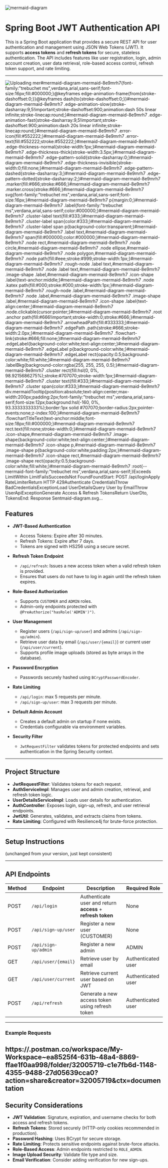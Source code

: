![mermaid-diagram](https://github.com/user-attachments/assets/091213fe-c4be-463f-808e-855d1f63b520)
# Spring Boot JWT Authentication API

This is a Spring Boot application that provides a secure REST API for user authentication and management using JSON Web Tokens (JWT). It supports **access tokens** and **refresh tokens** for secure, stateless authentication. The API includes features like user registration, login, admin account creation, user data retrieval, role-based access control, refresh token support, and rate limiting.

---
![Uploading mer<svg aria-roledescription="flowchart-v2" role="graphics-document document" viewBox="-8 -8 783.51171875 1053.59375" style="max-width: 783.51171875px;" class="flowchart" xmlns:xlink="http://www.w3.org/1999/xlink" xmlns="http://www.w3.org/2000/svg" width="100%" id="mermaid-diagram-mermaid-8e9mrh7"><style>#mermaid-diagram-mermaid-8e9mrh7{font-family:"trebuchet ms",verdana,arial,sans-serif;font-size:16px;fill:#000000;}@keyframes edge-animation-frame{from{stroke-dashoffset:0;}}@keyframes dash{to{stroke-dashoffset:0;}}#mermaid-diagram-mermaid-8e9mrh7 .edge-animation-slow{stroke-dasharray:9,5!important;stroke-dashoffset:900;animation:dash 50s linear infinite;stroke-linecap:round;}#mermaid-diagram-mermaid-8e9mrh7 .edge-animation-fast{stroke-dasharray:9,5!important;stroke-dashoffset:900;animation:dash 20s linear infinite;stroke-linecap:round;}#mermaid-diagram-mermaid-8e9mrh7 .error-icon{fill:#552222;}#mermaid-diagram-mermaid-8e9mrh7 .error-text{fill:#552222;stroke:#552222;}#mermaid-diagram-mermaid-8e9mrh7 .edge-thickness-normal{stroke-width:1px;}#mermaid-diagram-mermaid-8e9mrh7 .edge-thickness-thick{stroke-width:3.5px;}#mermaid-diagram-mermaid-8e9mrh7 .edge-pattern-solid{stroke-dasharray:0;}#mermaid-diagram-mermaid-8e9mrh7 .edge-thickness-invisible{stroke-width:0;fill:none;}#mermaid-diagram-mermaid-8e9mrh7 .edge-pattern-dashed{stroke-dasharray:3;}#mermaid-diagram-mermaid-8e9mrh7 .edge-pattern-dotted{stroke-dasharray:2;}#mermaid-diagram-mermaid-8e9mrh7 .marker{fill:#666;stroke:#666;}#mermaid-diagram-mermaid-8e9mrh7 .marker.cross{stroke:#666;}#mermaid-diagram-mermaid-8e9mrh7 svg{font-family:"trebuchet ms",verdana,arial,sans-serif;font-size:16px;}#mermaid-diagram-mermaid-8e9mrh7 p{margin:0;}#mermaid-diagram-mermaid-8e9mrh7 .label{font-family:"trebuchet ms",verdana,arial,sans-serif;color:#000000;}#mermaid-diagram-mermaid-8e9mrh7 .cluster-label text{fill:#333;}#mermaid-diagram-mermaid-8e9mrh7 .cluster-label span{color:#333;}#mermaid-diagram-mermaid-8e9mrh7 .cluster-label span p{background-color:transparent;}#mermaid-diagram-mermaid-8e9mrh7 .label text,#mermaid-diagram-mermaid-8e9mrh7 span{fill:#000000;color:#000000;}#mermaid-diagram-mermaid-8e9mrh7 .node rect,#mermaid-diagram-mermaid-8e9mrh7 .node circle,#mermaid-diagram-mermaid-8e9mrh7 .node ellipse,#mermaid-diagram-mermaid-8e9mrh7 .node polygon,#mermaid-diagram-mermaid-8e9mrh7 .node path{fill:#eee;stroke:#999;stroke-width:1px;}#mermaid-diagram-mermaid-8e9mrh7 .rough-node .label text,#mermaid-diagram-mermaid-8e9mrh7 .node .label text,#mermaid-diagram-mermaid-8e9mrh7 .image-shape .label,#mermaid-diagram-mermaid-8e9mrh7 .icon-shape .label{text-anchor:middle;}#mermaid-diagram-mermaid-8e9mrh7 .node .katex path{fill:#000;stroke:#000;stroke-width:1px;}#mermaid-diagram-mermaid-8e9mrh7 .rough-node .label,#mermaid-diagram-mermaid-8e9mrh7 .node .label,#mermaid-diagram-mermaid-8e9mrh7 .image-shape .label,#mermaid-diagram-mermaid-8e9mrh7 .icon-shape .label{text-align:center;}#mermaid-diagram-mermaid-8e9mrh7 .node.clickable{cursor:pointer;}#mermaid-diagram-mermaid-8e9mrh7 .root .anchor path{fill:#666!important;stroke-width:0;stroke:#666;}#mermaid-diagram-mermaid-8e9mrh7 .arrowheadPath{fill:#333333;}#mermaid-diagram-mermaid-8e9mrh7 .edgePath .path{stroke:#666;stroke-width:2.0px;}#mermaid-diagram-mermaid-8e9mrh7 .flowchart-link{stroke:#666;fill:none;}#mermaid-diagram-mermaid-8e9mrh7 .edgeLabel{background-color:white;text-align:center;}#mermaid-diagram-mermaid-8e9mrh7 .edgeLabel p{background-color:white;}#mermaid-diagram-mermaid-8e9mrh7 .edgeLabel rect{opacity:0.5;background-color:white;fill:white;}#mermaid-diagram-mermaid-8e9mrh7 .labelBkg{background-color:rgba(255, 255, 255, 0.5);}#mermaid-diagram-mermaid-8e9mrh7 .cluster rect{fill:hsl(0, 0%, 98.9215686275%);stroke:#707070;stroke-width:1px;}#mermaid-diagram-mermaid-8e9mrh7 .cluster text{fill:#333;}#mermaid-diagram-mermaid-8e9mrh7 .cluster span{color:#333;}#mermaid-diagram-mermaid-8e9mrh7 div.mermaidTooltip{position:absolute;text-align:center;max-width:200px;padding:2px;font-family:"trebuchet ms",verdana,arial,sans-serif;font-size:12px;background:hsl(-160, 0%, 93.3333333333%);border:1px solid #707070;border-radius:2px;pointer-events:none;z-index:100;}#mermaid-diagram-mermaid-8e9mrh7 .flowchartTitleText{text-anchor:middle;font-size:18px;fill:#000000;}#mermaid-diagram-mermaid-8e9mrh7 rect.text{fill:none;stroke-width:0;}#mermaid-diagram-mermaid-8e9mrh7 .icon-shape,#mermaid-diagram-mermaid-8e9mrh7 .image-shape{background-color:white;text-align:center;}#mermaid-diagram-mermaid-8e9mrh7 .icon-shape p,#mermaid-diagram-mermaid-8e9mrh7 .image-shape p{background-color:white;padding:2px;}#mermaid-diagram-mermaid-8e9mrh7 .icon-shape rect,#mermaid-diagram-mermaid-8e9mrh7 .image-shape rect{opacity:0.5;background-color:white;fill:white;}#mermaid-diagram-mermaid-8e9mrh7 :root{--mermaid-font-family:"trebuchet ms",verdana,arial,sans-serif;}</style><g><marker orient="auto" markerHeight="8" markerWidth="8" markerUnits="userSpaceOnUse" refY="5" refX="5" viewBox="0 0 10 10" class="marker flowchart-v2" id="mermaid-diagram-mermaid-8e9mrh7_flowchart-v2-pointEnd"><path style="stroke-width: 1; stroke-dasharray: 1, 0;" class="arrowMarkerPath" d="M 0 0 L 10 5 L 0 10 z"></path></marker><marker orient="auto" markerHeight="8" markerWidth="8" markerUnits="userSpaceOnUse" refY="5" refX="4.5" viewBox="0 0 10 10" class="marker flowchart-v2" id="mermaid-diagram-mermaid-8e9mrh7_flowchart-v2-pointStart"><path style="stroke-width: 1; stroke-dasharray: 1, 0;" class="arrowMarkerPath" d="M 0 5 L 10 10 L 10 0 z"></path></marker><marker orient="auto" markerHeight="11" markerWidth="11" markerUnits="userSpaceOnUse" refY="5" refX="11" viewBox="0 0 10 10" class="marker flowchart-v2" id="mermaid-diagram-mermaid-8e9mrh7_flowchart-v2-circleEnd"><circle style="stroke-width: 1; stroke-dasharray: 1, 0;" class="arrowMarkerPath" r="5" cy="5" cx="5"></circle></marker><marker orient="auto" markerHeight="11" markerWidth="11" markerUnits="userSpaceOnUse" refY="5" refX="-1" viewBox="0 0 10 10" class="marker flowchart-v2" id="mermaid-diagram-mermaid-8e9mrh7_flowchart-v2-circleStart"><circle style="stroke-width: 1; stroke-dasharray: 1, 0;" class="arrowMarkerPath" r="5" cy="5" cx="5"></circle></marker><marker orient="auto" markerHeight="11" markerWidth="11" markerUnits="userSpaceOnUse" refY="5.2" refX="12" viewBox="0 0 11 11" class="marker cross flowchart-v2" id="mermaid-diagram-mermaid-8e9mrh7_flowchart-v2-crossEnd"><path style="stroke-width: 2; stroke-dasharray: 1, 0;" class="arrowMarkerPath" d="M 1,1 l 9,9 M 10,1 l -9,9"></path></marker><marker orient="auto" markerHeight="11" markerWidth="11" markerUnits="userSpaceOnUse" refY="5.2" refX="-1" viewBox="0 0 11 11" class="marker cross flowchart-v2" id="mermaid-diagram-mermaid-8e9mrh7_flowchart-v2-crossStart"><path style="stroke-width: 2; stroke-dasharray: 1, 0;" class="arrowMarkerPath" d="M 1,1 l 9,9 M 10,1 l -9,9"></path></marker><g class="root"><g class="clusters"></g><g class="edgePaths"><path marker-end="url(#mermaid-diagram-mermaid-8e9mrh7_flowchart-v2-pointEnd)" style="" class="edge-thickness-normal edge-pattern-solid edge-thickness-normal edge-pattern-solid flowchart-link" id="L_A_B_0" d="M226.047,62L226.047,66.167C226.047,70.333,226.047,78.667,226.117,86.417C226.187,94.167,226.328,101.334,226.398,104.917L226.468,108.501"></path><path marker-end="url(#mermaid-diagram-mermaid-8e9mrh7_flowchart-v2-pointEnd)" style="" class="edge-thickness-normal edge-pattern-solid edge-thickness-normal edge-pattern-solid flowchart-link" id="L_B_C_0" d="M180.966,248.513L167.008,262.193C153.05,275.873,125.135,303.233,111.177,322.414C97.219,341.594,97.219,352.594,97.219,358.094L97.219,363.594"></path><path marker-end="url(#mermaid-diagram-mermaid-8e9mrh7_flowchart-v2-pointEnd)" style="" class="edge-thickness-normal edge-pattern-solid edge-thickness-normal edge-pattern-solid flowchart-link" id="L_B_D_0" d="M272.128,248.513L285.919,262.193C299.71,275.873,327.293,303.233,341.084,322.414C354.875,341.594,354.875,352.594,354.875,358.094L354.875,363.594"></path><path marker-end="url(#mermaid-diagram-mermaid-8e9mrh7_flowchart-v2-pointEnd)" style="" class="edge-thickness-normal edge-pattern-solid edge-thickness-normal edge-pattern-solid flowchart-link" id="L_D_E_0" d="M298.125,421.594L285.163,427.76C272.202,433.927,246.279,446.26,233.317,457.927C220.355,469.594,220.355,480.594,220.355,486.094L220.355,491.594"></path><path marker-end="url(#mermaid-diagram-mermaid-8e9mrh7_flowchart-v2-pointEnd)" style="" class="edge-thickness-normal edge-pattern-solid edge-thickness-normal edge-pattern-solid flowchart-link" id="L_D_F_0" d="M411.625,421.594L424.587,427.76C437.548,433.927,463.471,446.26,476.433,459.927C489.395,473.594,489.395,488.594,489.395,496.094L489.395,503.594"></path><path marker-end="url(#mermaid-diagram-mermaid-8e9mrh7_flowchart-v2-pointEnd)" style="" class="edge-thickness-normal edge-pattern-solid edge-thickness-normal edge-pattern-solid flowchart-link" id="L_F_G_0" d="M489.395,561.594L489.395,567.76C489.395,573.927,489.395,586.26,489.395,595.927C489.395,605.594,489.395,612.594,489.395,616.094L489.395,619.594"></path><path marker-end="url(#mermaid-diagram-mermaid-8e9mrh7_flowchart-v2-pointEnd)" style="" class="edge-thickness-normal edge-pattern-solid edge-thickness-normal edge-pattern-solid flowchart-link" id="L_G_H_0" d="M426.908,677.594L412.636,683.76C398.364,689.927,369.821,702.26,355.549,715.927C341.277,729.594,341.277,744.594,341.277,752.094L341.277,759.594"></path><path marker-end="url(#mermaid-diagram-mermaid-8e9mrh7_flowchart-v2-pointEnd)" style="" class="edge-thickness-normal edge-pattern-solid edge-thickness-normal edge-pattern-solid flowchart-link" id="L_G_I_0" d="M551.881,677.594L566.153,683.76C580.425,689.927,608.968,702.26,623.24,713.927C637.512,725.594,637.512,736.594,637.512,742.094L637.512,747.594"></path><path marker-end="url(#mermaid-diagram-mermaid-8e9mrh7_flowchart-v2-pointEnd)" style="" class="edge-thickness-normal edge-pattern-solid edge-thickness-normal edge-pattern-solid flowchart-link" id="L_I_J_0" d="M637.512,829.594L637.512,833.76C637.512,837.927,637.512,846.26,637.512,853.927C637.512,861.594,637.512,868.594,637.512,872.094L637.512,875.594"></path><path marker-end="url(#mermaid-diagram-mermaid-8e9mrh7_flowchart-v2-pointEnd)" style="" class="edge-thickness-normal edge-pattern-solid edge-thickness-normal edge-pattern-solid flowchart-link" id="L_J_K_0" d="M637.512,933.594L637.512,937.76C637.512,941.927,637.512,950.26,637.512,957.927C637.512,965.594,637.512,972.594,637.512,976.094L637.512,979.594"></path></g><g class="edgeLabels"><g class="edgeLabel"><g transform="translate(0, 0)" class="label"><foreignObject height="0" width="0"><div class="labelBkg" xmlns="http://www.w3.org/1999/xhtml" style="display: table-cell; white-space: nowrap; line-height: 1.5; max-width: 200px; text-align: center;"><span class="edgeLabel"></span></div></foreignObject></g></g><g transform="translate(97.21875, 330.59375)" class="edgeLabel"><g transform="translate(-48.8671875, -12)" class="label"><foreignObject height="24" width="97.734375"><div class="labelBkg" xmlns="http://www.w3.org/1999/xhtml" style="display: table-cell; white-space: nowrap; line-height: 1.5; max-width: 200px; text-align: center;"><span class="edgeLabel"><p>Exceeds Limit</p></span></div></foreignObject></g></g><g transform="translate(354.875, 330.59375)" class="edgeLabel"><g transform="translate(-43.421875, -12)" class="label"><foreignObject height="24" width="86.84375"><div class="labelBkg" xmlns="http://www.w3.org/1999/xhtml" style="display: table-cell; white-space: nowrap; line-height: 1.5; max-width: 200px; text-align: center;"><span class="edgeLabel"><p>Within Limit</p></span></div></foreignObject></g></g><g transform="translate(220.35546875, 458.59375)" class="edgeLabel"><g transform="translate(-16.0390625, -12)" class="label"><foreignObject height="24" width="32.078125"><div class="labelBkg" xmlns="http://www.w3.org/1999/xhtml" style="display: table-cell; white-space: nowrap; line-height: 1.5; max-width: 200px; text-align: center;"><span class="edgeLabel"><p>Fails</p></span></div></foreignObject></g></g><g transform="translate(489.39453125, 458.59375)" class="edgeLabel"><g transform="translate(-32.1640625, -12)" class="label"><foreignObject height="24" width="64.328125"><div class="labelBkg" xmlns="http://www.w3.org/1999/xhtml" style="display: table-cell; white-space: nowrap; line-height: 1.5; max-width: 200px; text-align: center;"><span class="edgeLabel"><p>Succeeds</p></span></div></foreignObject></g></g><g class="edgeLabel"><g transform="translate(0, 0)" class="label"><foreignObject height="0" width="0"><div class="labelBkg" xmlns="http://www.w3.org/1999/xhtml" style="display: table-cell; white-space: nowrap; line-height: 1.5; max-width: 200px; text-align: center;"><span class="edgeLabel"></span></div></foreignObject></g></g><g transform="translate(341.27734375, 714.59375)" class="edgeLabel"><g transform="translate(-36.2265625, -12)" class="label"><foreignObject height="24" width="72.453125"><div class="labelBkg" xmlns="http://www.w3.org/1999/xhtml" style="display: table-cell; white-space: nowrap; line-height: 1.5; max-width: 200px; text-align: center;"><span class="edgeLabel"><p>Not Found</p></span></div></foreignObject></g></g><g transform="translate(637.51171875, 714.59375)" class="edgeLabel"><g transform="translate(-21.4453125, -12)" class="label"><foreignObject height="24" width="42.890625"><div class="labelBkg" xmlns="http://www.w3.org/1999/xhtml" style="display: table-cell; white-space: nowrap; line-height: 1.5; max-width: 200px; text-align: center;"><span class="edgeLabel"><p>Found</p></span></div></foreignObject></g></g><g class="edgeLabel"><g transform="translate(0, 0)" class="label"><foreignObject height="0" width="0"><div class="labelBkg" xmlns="http://www.w3.org/1999/xhtml" style="display: table-cell; white-space: nowrap; line-height: 1.5; max-width: 200px; text-align: center;"><span class="edgeLabel"></span></div></foreignObject></g></g><g class="edgeLabel"><g transform="translate(0, 0)" class="label"><foreignObject height="0" width="0"><div class="labelBkg" xmlns="http://www.w3.org/1999/xhtml" style="display: table-cell; white-space: nowrap; line-height: 1.5; max-width: 200px; text-align: center;"><span class="edgeLabel"></span></div></foreignObject></g></g></g><g class="nodes"><g transform="translate(226.046875, 35)" id="flowchart-A-0" class="node default"><rect height="54" width="218.03125" y="-27" x="-109.015625" style="" class="basic label-container"></rect><g transform="translate(-79.015625, -12)" style="" class="label"><rect></rect><foreignObject height="24" width="158.03125"><div xmlns="http://www.w3.org/1999/xhtml" style="display: table-cell; white-space: nowrap; line-height: 1.5; max-width: 200px; text-align: center;"><span class="nodeLabel"><p>Start: POST /api/login</p></span></div></foreignObject></g></g><g transform="translate(226.046875, 202.796875)" id="flowchart-B-1" class="node default"><polygon transform="translate(-90.796875,90.796875)" class="label-container" points="90.796875,0 181.59375,-90.796875 90.796875,-181.59375 0,-90.796875"></polygon><g transform="translate(-63.796875, -12)" style="" class="label"><rect></rect><foreignObject height="24" width="127.59375"><div xmlns="http://www.w3.org/1999/xhtml" style="display: table-cell; white-space: nowrap; line-height: 1.5; max-width: 200px; text-align: center;"><span class="nodeLabel"><p>Apply RateLimiter</p></span></div></foreignObject></g></g><g transform="translate(97.21875, 394.59375)" id="flowchart-C-3" class="node default"><rect height="54" width="178.4375" y="-27" x="-89.21875" style="" class="basic label-container"></rect><g transform="translate(-59.21875, -12)" style="" class="label"><rect></rect><foreignObject height="24" width="118.4375"><div xmlns="http://www.w3.org/1999/xhtml" style="display: table-cell; white-space: nowrap; line-height: 1.5; max-width: 200px; text-align: center;"><span class="nodeLabel"><p>Return HTTP 429</p></span></div></foreignObject></g></g><g transform="translate(354.875, 394.59375)" id="flowchart-D-5" class="node default"><rect height="54" width="236.875" y="-27" x="-118.4375" style="" class="basic label-container"></rect><g transform="translate(-88.4375, -12)" style="" class="label"><rect></rect><foreignObject height="24" width="176.875"><div xmlns="http://www.w3.org/1999/xhtml" style="display: table-cell; white-space: nowrap; line-height: 1.5; max-width: 200px; text-align: center;"><span class="nodeLabel"><p>Authenticate Credentials</p></span></div></foreignObject></g></g><g transform="translate(220.35546875, 534.59375)" id="flowchart-E-7" class="node default"><rect height="78" width="260" y="-39" x="-130" style="" class="basic label-container"></rect><g transform="translate(-100, -24)" style="" class="label"><rect></rect><foreignObject height="48" width="200"><div xmlns="http://www.w3.org/1999/xhtml" style="display: table; white-space: break-spaces; line-height: 1.5; max-width: 200px; text-align: center; width: 200px;"><span class="nodeLabel"><p>Throw BadCredentialsException</p></span></div></foreignObject></g></g><g transform="translate(489.39453125, 534.59375)" id="flowchart-F-9" class="node default"><rect height="54" width="178.078125" y="-27" x="-89.0390625" style="" class="basic label-container"></rect><g transform="translate(-59.0390625, -12)" style="" class="label"><rect></rect><foreignObject height="24" width="118.078125"><div xmlns="http://www.w3.org/1999/xhtml" style="display: table-cell; white-space: nowrap; line-height: 1.5; max-width: 200px; text-align: center;"><span class="nodeLabel"><p>Load UserDetails</p></span></div></foreignObject></g></g><g transform="translate(489.39453125, 650.59375)" id="flowchart-G-11" class="node default"><rect height="54" width="203.09375" y="-27" x="-101.546875" style="" class="basic label-container"></rect><g transform="translate(-71.546875, -12)" style="" class="label"><rect></rect><foreignObject height="24" width="143.09375"><div xmlns="http://www.w3.org/1999/xhtml" style="display: table-cell; white-space: nowrap; line-height: 1.5; max-width: 200px; text-align: center;"><span class="nodeLabel"><p>Query User by Email</p></span></div></foreignObject></g></g><g transform="translate(341.27734375, 790.59375)" id="flowchart-H-13" class="node default"><rect height="54" width="232.46875" y="-27" x="-116.234375" style="" class="basic label-container"></rect><g transform="translate(-86.234375, -12)" style="" class="label"><rect></rect><foreignObject height="24" width="172.46875"><div xmlns="http://www.w3.org/1999/xhtml" style="display: table-cell; white-space: nowrap; line-height: 1.5; max-width: 200px; text-align: center;"><span class="nodeLabel"><p>Throw UserApiException</p></span></div></foreignObject></g></g><g transform="translate(637.51171875, 790.59375)" id="flowchart-I-15" class="node default"><rect height="78" width="260" y="-39" x="-130" style="" class="basic label-container"></rect><g transform="translate(-100, -24)" style="" class="label"><rect></rect><foreignObject height="48" width="200"><div xmlns="http://www.w3.org/1999/xhtml" style="display: table; white-space: break-spaces; line-height: 1.5; max-width: 200px; text-align: center; width: 200px;"><span class="nodeLabel"><p>Generate Access &amp; Refresh Tokens</p></span></div></foreignObject></g></g><g transform="translate(637.51171875, 906.59375)" id="flowchart-J-17" class="node default"><rect height="54" width="225.203125" y="-27" x="-112.6015625" style="" class="basic label-container"></rect><g transform="translate(-82.6015625, -12)" style="" class="label"><rect></rect><foreignObject height="24" width="165.203125"><div xmlns="http://www.w3.org/1999/xhtml" style="display: table-cell; white-space: nowrap; line-height: 1.5; max-width: 200px; text-align: center;"><span class="nodeLabel"><p>Return UserDto, Tokens</p></span></div></foreignObject></g></g><g transform="translate(637.51171875, 1010.59375)" id="flowchart-K-19" class="node default"><rect height="54" width="196.765625" y="-27" x="-98.3828125" style="" class="basic label-container"></rect><g transform="translate(-68.3828125, -12)" style="" class="label"><rect></rect><foreignObject height="24" width="136.765625"><div xmlns="http://www.w3.org/1999/xhtml" style="display: table-cell; white-space: nowrap; line-height: 1.5; max-width: 200px; text-align: center;"><span class="nodeLabel"><p>End: Response Sent</p></span></div></foreignObject></g></g></g></g></g></svg>maid-diagram.svg…]()


## Features

* **JWT-Based Authentication**

  * Access Tokens: Expire after 30 minutes.
  * Refresh Tokens: Expire after 7 days.
  * Tokens are signed with HS256 using a secure secret.

* **Refresh Token Endpoint**

  * `/api/refresh`: Issues a new access token when a valid refresh token is provided.
  * Ensures that users do not have to log in again until the refresh token expires.

* **Role-Based Authorization**

  * Supports `CUSTOMER` and `ADMIN` roles.
  * Admin-only endpoints protected with `@PreAuthorize("hasRole('ADMIN')")`.

* **User Management**

  * Register users (`/api/sign-up/user`) and admins (`/api/sign-up/admin`).
  * Retrieve user data by email (`/api/user/{email}`) or current user (`/api/user/current`).
  * Supports profile image uploads (stored as byte arrays in the database).

* **Password Encryption**

  * Passwords securely hashed using `BCryptPasswordEncoder`.

* **Rate Limiting**

  * `/api/login`: max 5 requests per minute.
  * `/api/sign-up/user`: max 3 requests per minute.

* **Default Admin Account**

  * Creates a default admin on startup if none exists.
  * Credentials configurable via environment variables.

* **Security Filter**

  * `JwtRequestFilter` validates tokens for protected endpoints and sets authentication in the Spring Security context.

---

## Project Structure

* **JwtRequestFilter**: Validates tokens for each request.
* **AuthServiceImpl**: Manages user and admin creation, retrieval, and refresh token logic.
* **UserDetailsServiceImpl**: Loads user details for authentication.
* **AuthController**: Exposes login, sign-up, refresh, and user retrieval endpoints.
* **JwtUtil**: Generates, validates, and extracts claims from tokens.
* **Rate Limiting**: Configured with Resilience4j for brute-force protection.

---

## Setup Instructions

(unchanged from your version, just kept consistent)

---

## API Endpoints

| Method | Endpoint             | Description                                                 | Required Role      |
| ------ | -------------------- | ----------------------------------------------------------- | ------------------ |
| POST   | `/api/login`         | Authenticate user and return **access** + **refresh token** | None               |
| POST   | `/api/sign-up/user`  | Register a new user (CUSTOMER)                              | None               |
| POST   | `/api/sign-up/admin` | Register a new admin                                        | ADMIN              |
| GET    | `/api/user/{email}`  | Retrieve user by email                                      | Authenticated user |
| GET    | `/api/user/current`  | Retrieve current user based on JWT                          | Authenticated user |
| POST   | `/api/refresh`       | Generate a new access token using refresh token             | Authenticated user |

---

### Example Requests

 https://.postman.co/workspace/My-Workspace~ea8525f4-631b-48a4-8869-ffae1f0aa998/folder/32005719-c1e7fb6d-1148-4355-9488-27d05639cca0?action=share&creator=32005719&ctx=documentation
---

## Security Considerations

* **JWT Validation**: Signature, expiration, and username checks for both access and refresh tokens.
* **Refresh Tokens**: Stored securely (HTTP-only cookies recommended in production).
* **Password Hashing**: Uses BCrypt for secure storage.
* **Rate Limiting**: Protects sensitive endpoints against brute-force attacks.
* **Role-Based Access**: Admin endpoints restricted to `ROLE_ADMIN`.
* **Image Upload Security**: Validate file type and size.
* **Email Verification**: Consider adding verification for new sign-ups.
